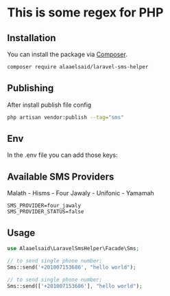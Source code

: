 # This is some regex for PHP

## Installation

You can install the package via [Composer](https://getcomposer.org).

```bash
composer require alaaelsaid/laravel-sms-helper
```

## Publishing

After install publish file config

```bash
php artisan vendor:publish --tag="sms"
```

## Env
In the .env file you can add those keys:

## Available SMS Providers
Malath - Hisms - Four Jawaly - Unifonic - Yamamah

```dotenv
SMS_PROVIDER=four_jawaly
SMS_PROVIDER_STATUS=false
```

## Usage

```php
use Alaaelsaid\LaravelSmsHelper\Facade\Sms;

// to send single phone number;
Sms::send('+201007153686', "hello world");

// to send single phone number;
Sms::send(['+201007153686'], "hello world");